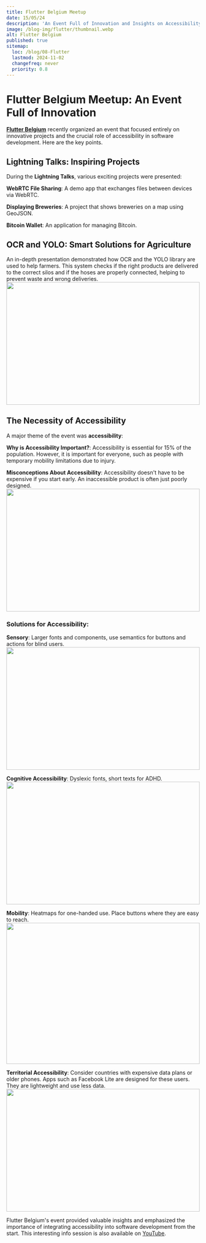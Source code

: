 ```yaml
---
title: Flutter Belgium Meetup
date: 15/05/24
description: 'An Event Full of Innovation and Insights on Accessibility'
image: /blog-img/flutter/thumbnail.webp
alt: Flutter Belgium
published: true
sitemap:
  loc: /blog/08-Flutter
  lastmod: 2024-11-02
  changefreq: never
  priority: 0.8
---
```


# Flutter Belgium Meetup: An Event Full of Innovation

[**Flutter Belgium**](https://www.linkedin.com/company/flutter-belgium/) recently organized an event that focused entirely on innovative projects and the crucial role of accessibility in software development. Here are the key points.

## Lightning Talks: Inspiring Projects

During the **Lightning Talks**, various exciting projects were presented:

**WebRTC File Sharing**: A demo app that exchanges files between devices via WebRTC.

**Displaying Breweries**: A project that shows breweries on a map using GeoJSON.

**Bitcoin Wallet**: An application for managing Bitcoin.

## OCR and YOLO: Smart Solutions for Agriculture

An in-depth presentation demonstrated how OCR and the YOLO library are used to help farmers. This system checks if the right products are delivered to the correct silos and if the hoses are properly connected, helping to prevent waste and wrong deliveries.
<img src="/blog-img/flutter/ocr.webp" style="object-fit: cover; height: 20rem; width: 100%" />

## The Necessity of Accessibility

A major theme of the event was **accessibility**:

**Why is Accessibility Important?**: Accessibility is essential for 15% of the population. However, it is important for everyone, such as people with temporary mobility limitations due to injury.

**Misconceptions About Accessibility**: Accessibility doesn't have to be expensive if you start early. An inaccessible product is often just poorly designed.
<img src="/blog-img/flutter/accesiblity.webp" style="object-fit: cover; height: 20rem; width: 100%" />

### **Solutions for Accessibility**:

**Sensory**:
Larger fonts and components, use semantics for buttons and actions for blind users.
<img src="/blog-img/flutter/amazon.webp" style="object-fit: cover; height: 20rem; width: 100%" />

**Cognitive Accessibility**:
Dyslexic fonts, short texts for ADHD.
<img src="/blog-img/flutter/dyslectic.webp" style="object-fit: cover; height: 20rem; width: 100%" />

**Mobility**:
Heatmaps for one-handed use. Place buttons where they are easy to reach.
<img src="/blog-img/flutter/onehanded.webp" style="object-fit: cover; height: 23rem; width: 100%" />

**Territorial Accessibility**:
Consider countries with expensive data plans or older phones. Apps such as Facebook Lite are designed for these users. They are lightweight and use less data.
<img src="/blog-img/flutter/fblite.webp" style="object-fit: cover; height: 20rem; width: 100%" />

Flutter Belgium's event provided valuable insights and emphasized the importance of integrating accessibility into software development from the start. This interesting info session is also available on [YouTube](https://www.youtube.com/live/Xu0mEC6lB9Q?si=YWAx-uJFTBR8dkr-).
